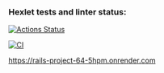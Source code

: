 ### Hexlet tests and linter status:
[![Actions Status](https://github.com/Houssse/rails-project-64/actions/workflows/hexlet-check.yml/badge.svg)](https://github.com/Houssse/rails-project-64/actions)

[![CI](https://github.com/Houssse/rails-project-64/actions/workflows/ci.yml/badge.svg?branch=main&event=push)](https://github.com/Houssse/rails-project-64/actions/workflows/ci.yml)

https://rails-project-64-5hpm.onrender.com